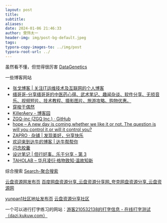 ```yaml
---
layout: post
title: 
subtitle: 
aliases: 
date: 2024-01-06 21:46:33
author: 雯饰太一
header-img: img/post-bg-default.jpeg
tags: 
typora-copy-images-to: ../img/post
typora-root-url: ../
---
```

虽然看不懂，但觉得很厉害
[DataGenetics](https://datagenetics.com/index.html)

一些博客网站

- [张戈博客 | 关注IT运维技术及互联网的个人博客](https://zhangge.net/)
- [缙哥哥-分享缙哥哥的中医药心得、武术笔记、趣闻杂谈、软件分享、无损音乐、视频短片、技术教程、摄影图片、旅游攻略、购物优惠。](https://www.dujin.org/)
- [穿梭于偶然](https://www.csyor.com/)
- [KillerAery - 博客园](https://www.cnblogs.com/KillerAery/)
- [ZGQ-inc (ZGQ Inc.) · GitHub](https://github.com/ZGQ-inc)
- [hope – A new day is coming,whether we like it or not. The question is will you control it,or will it control you?](https://tiramisutes.github.io/)
- [ZAPRO · 杂铺 | 发现美好，分享快乐](https://tmioe.com/)
- [欢迎来到达牛的博客 | 达牛帮帮你](https://www.dnbbn.com/)
- [闪念胶囊](https://notion.ccm.ink/)
- [设计笔记 | 但行好事，乐于分享 - 第 3](https://www.shejibiji.com/page/3/)
- [TAHOLAB – 华月凌衍·格物致知·温故知新](https://www.taholab.com/)



综合搜索
[Search-聚合搜索](https://tools.jishusongshu.com/search/)

[云盘资源网发布页](https://docs.qq.com/doc/DTVhJR1RibVNEUmJB)
[百度网盘资源分享\_云盘资源分享网\_夸克网盘资源分享\_云盘资源网](https://www.yunpanziyuan.xyz/)

[yunpan1社区地址发布页](https://www.kdocs.cn/l/ce6gIRGCAzW3)
[云盘资源分享社区](https://yunpan1.cc/)

一个可以进行打字练习的网站：[游客210532138的打字信息 - 在线打字测试（dazi.kukuw.com）](https://dazi.kukuw.com/info_my.php?id=188148915)